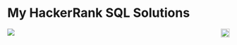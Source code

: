 # My HackerRank SQL Solutions

<img align="right" height="20" src="https://visitor-badge.glitch.me/badge?page_id=vrushalird.vrushalird">

<p>
    <a href="https://www.hackerrank.com/Vrushali__D">
    <img src="https://commons.wikimedia.org/wiki/File:HackerRank_Icon-1000px.png">
</p>

